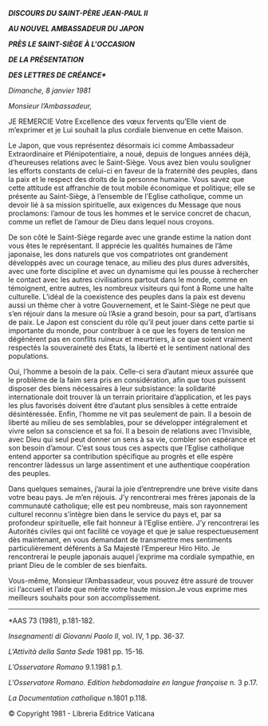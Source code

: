 ***DISCOURS DU SAINT-PÈRE JEAN-PAUL II***

***AU NOUVEL AMBASSADEUR DU JAPON***

***PRÈS LE SAINT-SIÈGE À L'OCCASION***

***DE LA PRÉSENTATION***

***DES LETTRES DE CRÉANCE\****

*Dimanche, 8 janvier 1981*

*Monsieur l’Ambassadeur,*

JE REMERCIE Votre Excellence des vœux fervents qu’Elle vient de m’exprimer et je Lui souhait la plus cordiale bienvenue en cette Maison.

Le Japon, que vous représentez désormais ici comme Ambassadeur Extraordinaire et Plénipotentiaire, a noué, depuis de longues années déjà, d’heureuses relations avec le Saint-Siège. Vous avez bien voulu souligner les efforts constants de celui-ci en faveur de la fraternité des peuples, dans la paix et le respect des droits de la personne humaine. Vous savez que cette attitude est affranchie de tout mobile économique et politique; elle se présente au Saint-Siège, à l’ensemble de l’Eglise catholique, comme un devoir lié à sa mission spirituelle, aux exigences du Message que nous proclamons: l’amour de tous les hommes et le service concret de chacun, comme un reflet de l’amour de Dieu dans lequel nous croyons.

De son côté le Saint-Siège regarde avec une grande estime la nation dont vous êtes le représentant. Il apprécie les qualités humaines de l’âme japonaise, les dons naturels que vos compatriotes ont grandement développés avec un courage tenace, au milieu des plus dures adversités, avec une forte discipline et avec un dynamisme qui les pousse à rechercher le contact avec les autres civilisations partout dans le monde, comme en témoignent, entre autres, les nombreux visiteurs qui font à Rome une halte culturelle. L’idéal de la coexistence des peuples dans la paix est devenu aussi un thème cher à votre Gouvernement, et le Saint-Siège ne peut que s’en réjouir dans la mesure où l’Asie a grand besoin, pour sa part, d’artisans de paix. Le Japon est conscient du rôle qu’il peut jouer dans cette partie si importante du monde, pour contribuer à ce que les foyers de tension ne dégénèrent pas en conflits ruineux et meurtriers, à ce que soient vraiment respectés la souveraineté des Etats, la liberté et le sentiment national des populations.

Oui, l’homme a besoin de la paix. Celle-ci sera d’autant mieux assurée que le problème de la faim sera pris en considération, afin que tous puissent disposer des biens nécessaires à leur subsistance: la solidarité internationale doit trouver là un terrain prioritaire d’application, et les pays les plus favorisés doivent être d’autant plus sensibles à cette entraide désintéressée. Enfin, l’homme ne vit pas seulement de pain. Il a besoin de liberté au milieu de ses semblables, pour se développer intégralement et vivre selon sa conscience et sa foi. Il a besoin de relations avec l’Invisible, avec Dieu qui seul peut donner un sens à sa vie, combler son espérance et son besoin d’amour. C’est sous tous ces aspects que l’Eglise catholique entend apporter sa contribution spécifique au progrès et elle espère rencontrer làdessus un large assentiment et une authentique coopération des peuples.

Dans quelques semaines, j’aurai la joie d’entreprendre une brève visite dans votre beau pays. Je m’en réjouis. J’y rencontrerai mes frères japonais de la communauté catholique; elle est peu nombreuse, mais son rayonnement culturel reconnu s’intègre bien dans le service du pays et, par sa profondeur spirituelle, elle fait honneur à l’Eglise entière. J’y rencontrerai les Autorités civiles qui ont facilité ce voyage et que je salue respectueusement dès maintenant, en vous demandant de transmettre mes sentiments particulièrement déférents à Sa Majesté l’Empereur Hiro Hito. Je rencontrerai le peuple japonais auquel j’exprime ma cordiale sympathie, en priant Dieu de le combler de ses bienfaits.

Vous-même, Monsieur l’Ambassadeur, vous pouvez être assuré de trouver ici l’accueil et l’aide que mérite votre haute mission.Je vous exprime mes meilleurs souhaits pour son accomplissement.

* * *

\*AAS 73 (1981), p.181-182.

*Insegnamenti di Giovanni Paolo II*, vol. IV, 1 pp. 36-37.

*L'Attività della Santa Sede* 1981 pp. 15-16.

*L’Osservatore Romano* 9.1.1981 p.1.

*L'Osservatore Romano. Edition hebdomadaire en langue française* n. 3 p.17.

*La Documentation catholique* n.1801 p.118.

© Copyright 1981 - Libreria Editrice Vaticana